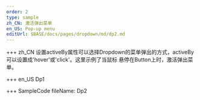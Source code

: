 ```yaml
--- 
order: 2
type: sample
zh_CN: 激活弹出菜单
en_US: Pop-up menu
editUrl: $BASE/docs/pages/dropdown/md/dp2.md
---
```


+++ zh_CN
设置activeBy属性可以选择Dropdown的菜单弹出的方式，activeBy可以设置成'hover'或'click'。这里示例了当鼠标
    悬停在Button上时，激活弹出菜单。

+++ en_US
Dp1

+++ SampleCode
fileName: Dp2
